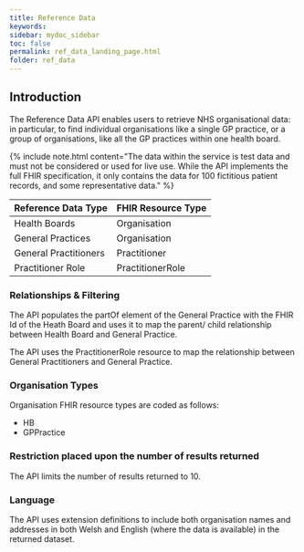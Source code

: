 ```yaml
---
title: Reference Data
keywords: 
sidebar: mydoc_sidebar
toc: false
permalink: ref_data_landing_page.html
folder: ref_data
---
```


## Introduction 

The Reference Data API enables users to retrieve NHS organisational data: in particular, to find individual organisations like a single GP practice, or a group of organisations, like all the GP practices within one health board.

{% include note.html content="The data within the service is test data and must not be considered or used for live use. While the API implements the full FHIR specification, it only contains the data for 100 fictitious patient records, and some representative data." %}

| Reference Data Type | FHIR Resource Type | 
|-------|--------|
| Health Boards | Organisation |
| General Practices | Organisation |
| General Practitioners | Practitioner |
| Practitioner Role | PractitionerRole |

###	Relationships & Filtering

The API populates the partOf element of the General Practice with the FHIR Id of the Heath Board and uses it to map the parent/ child relationship between Health Board and General Practice. 

The API uses the PractitionerRole resource to map the relationship between General Practitioners and General Practice. 
### Organisation Types
Organisation FHIR resource types are coded as follows:
 * HB
 * GPPractice
 
###	Restriction placed upon the number of results returned

The API limits the number of results returned to 10.

### Language
The API uses extension definitions to include both organisation names and addresses in both Welsh and English (where the data is available) in the returned dataset. 



